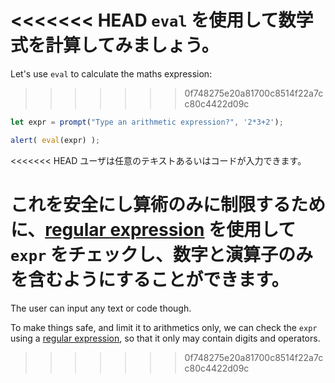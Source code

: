 <<<<<<< HEAD
`eval` を使用して数学式を計算してみましょう。
=======
Let's use `eval` to calculate the maths expression:
>>>>>>> 0f748275e20a81700c8514f22a7cc80c4422d09c

```js demo run
let expr = prompt("Type an arithmetic expression?", '2*3+2');

alert( eval(expr) );
```

<<<<<<< HEAD
ユーザは任意のテキストあるいはコードが入力できます。

これを安全にし算術のみに制限するために、[regular expression](info:regular-expressions) を使用して `expr` をチェックし、数字と演算子のみを含むようにすることができます。
=======
The user can input any text or code though.

To make things safe, and limit it to arithmetics only, we can check the `expr` using a [regular expression](info:regular-expressions), so that it only may contain digits and operators.
>>>>>>> 0f748275e20a81700c8514f22a7cc80c4422d09c
